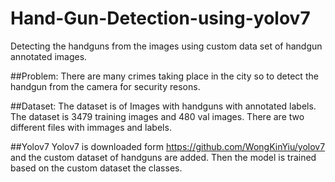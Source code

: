 # Hand-Gun-Detection-using-yolov7
Detecting the  handguns from the images using custom data set of handgun annotated images.

##Problem: There are many crimes taking place in the city so to detect the handgun from the camera for security resons.

##Dataset:
The dataset is of Images with handguns with annotated labels. The dataset is 3479 training images and 480 val images. There are two different files with immages and labels.

##Yolov7 
Yolov7 is downloaded form https://github.com/WongKinYiu/yolov7 and the custom dataset of handguns are added. Then the model is trained based on the custom dataset the classes.

